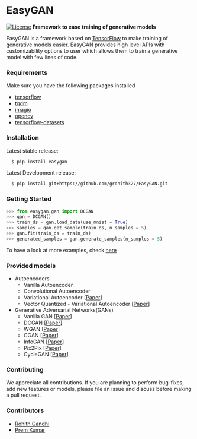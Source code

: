 # EasyGAN
[![License](http://img.shields.io/badge/license-MIT-brightgreen.svg?style=flat)](LICENSE)
**Framework to ease training of generative models**

EasyGAN is a framework based on [TensorFlow](https://www.tensorflow.org/) to make training of generative models easier. EasyGAN provides high level APIs with customizability options to user which allows them to train a generative model with few lines of code.

### Requirements
Make sure you have the following packages installed
* [tensorflow](https://www.tensorflow.org/install)
* [tqdm](https://github.com/tqdm/tqdm#latest-pypi-stable-release)
* [imagio](https://pypi.org/project/imageio/)
* [opencv](https://pypi.org/project/opencv-python/)
* [tensorflow-datasets](https://www.tensorflow.org/datasets/overview#installation)
### Installation
Latest stable release:
```bash
  $ pip install easygan
```
Latest Development release:
```bash
  $ pip install git+https://github.com/grohith327/EasyGAN.git
```
### Getting Started
```python
>>> from easygan.gan import DCGAN
>>> gan = DCGAN()
>>> train_ds = gan.load_data(use_mnist = True)
>>> samples = gan.get_sample(train_ds, n_samples = 5)
>>> gan.fit(train_ds = train_ds)
>>> generated_samples = gan.generate_samples(n_samples = 5)
```
To have a look at more examples, check [here](examples)
### Provided models
* Autoencoders
    * Vanilla Autoencoder
    * Convolutional Autoencoder
    * Variational Autoencoder [[Paper](https://arxiv.org/abs/1312.6114)]
    * Vector Quantized - Variational Autoencoder [[Paper](https://arxiv.org/abs/1711.00937)]
* Generative Adversarial Networks(GANs)
    * Vanilla GAN [[Paper](https://arxiv.org/abs/1406.2661)]
    * DCGAN [[Paper](https://arxiv.org/abs/1511.06434)]
    * WGAN [[Paper](https://arxiv.org/abs/1701.07875)]
    * CGAN [[Paper](https://arxiv.org/abs/1411.1784)]
    * InfoGAN [[Paper](https://arxiv.org/abs/1606.03657)]
    * Pix2Pix [[Paper](https://arxiv.org/abs/1611.07004)]
    * CycleGAN [[Paper](https://arxiv.org/abs/1703.10593)]

### Contributing
We appreciate all contributions. If you are planning to perform bug-fixes, add new features or models, please file an issue and discuss before making a pull request.
### Contributors 
* [Rohith Gandhi](https://github.com/grohith327)
* [Prem Kumar](https://github.com/Prem-kumar27)
